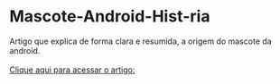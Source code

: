 # Mascote-Android-Hist-ria
Artigo que explica de forma clara e resumida, a origem do mascote da android.<br/><br/>
[ Clique aqui para acessar o artigo: ](https://marinsantos.github.io/Mascote-Android-Hist-ria/)
